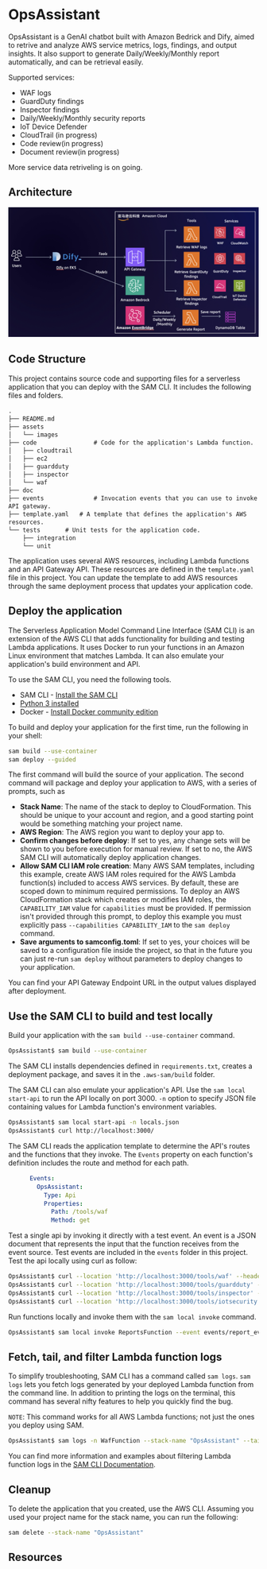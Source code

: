 # OpsAssistant

OpsAssistant is a GenAI chatbot built with Amazon Bedrick and Dify, aimed to retrive and analyze AWS service metrics, logs, findings, and output insights.  It also support to generate Daily/Weekly/Monthly report automatically, and can be retrieval easily.

Supported services:

- WAF logs
- GuardDuty findings
- Inspector findings
- Daily/Weekly/Monthly security reports
- IoT Device Defender
- CloudTrail (in progress)
- Code review(in progress)
- Document review(in progress)

More service data retriveling is on going.

## Architecture

![](assets/images/architecture.jpg)

## Code Structure

This project contains source code and supporting files for a serverless application that you can deploy with the SAM CLI. It includes the following files and folders.

```
.
├── README.md
├── assets
│   └── images
├── code                # Code for the application's Lambda function.
│   ├── cloudtrail
│   ├── ec2
│   ├── guardduty
│   ├── inspector
│   └── waf
├── doc
├── events              # Invocation events that you can use to invoke API gateway.
├── template.yaml	# A template that defines the application's AWS resources.
└── tests		# Unit tests for the application code.
    ├── integration
    └── unit

```

The application uses several AWS resources, including Lambda functions and an API Gateway API. These resources are defined in the `template.yaml` file in this project. You can update the template to add AWS resources through the same deployment process that updates your application code.

## Deploy the application

The Serverless Application Model Command Line Interface (SAM CLI) is an extension of the AWS CLI that adds functionality for building and testing Lambda applications. It uses Docker to run your functions in an Amazon Linux environment that matches Lambda. It can also emulate your application's build environment and API.

To use the SAM CLI, you need the following tools.

* SAM CLI - [Install the SAM CLI](https://docs.aws.amazon.com/serverless-application-model/latest/developerguide/serverless-sam-cli-install.html)
* [Python 3 installed](https://www.python.org/downloads/)
* Docker - [Install Docker community edition](https://hub.docker.com/search/?type=edition&offering=community)

To build and deploy your application for the first time, run the following in your shell:

```bash
sam build --use-container
sam deploy --guided
```

The first command will build the source of your application. The second command will package and deploy your application to AWS, with a series of prompts, such as

* **Stack Name**: The name of the stack to deploy to CloudFormation. This should be unique to your account and region, and a good starting point would be something matching your project name.
* **AWS Region**: The AWS region you want to deploy your app to.
* **Confirm changes before deploy**: If set to yes, any change sets will be shown to you before execution for manual review. If set to no, the AWS SAM CLI will automatically deploy application changes.
* **Allow SAM CLI IAM role creation**: Many AWS SAM templates, including this example, create AWS IAM roles required for the AWS Lambda function(s) included to access AWS services. By default, these are scoped down to minimum required permissions. To deploy an AWS CloudFormation stack which creates or modifies IAM roles, the `CAPABILITY_IAM` value for `capabilities` must be provided. If permission isn't provided through this prompt, to deploy this example you must explicitly pass `--capabilities CAPABILITY_IAM` to the `sam deploy` command.
* **Save arguments to samconfig.toml**: If set to yes, your choices will be saved to a configuration file inside the project, so that in the future you can just re-run `sam deploy` without parameters to deploy changes to your application.

You can find your API Gateway Endpoint URL in the output values displayed after deployment.

## Use the SAM CLI to build and test locally

Build your application with the `sam build --use-container` command.

```bash
OpsAssistant$ sam build --use-container
```

The SAM CLI installs dependencies defined in `requirements.txt`, creates a deployment package, and saves it in the `.aws-sam/build` folder.

The SAM CLI can also emulate your application's API. Use the `sam local start-api` to run the API locally on port 3000. `-n` option to specify JSON file containing values for Lambda function's environment variables.

```bash
OpsAssistant$ sam local start-api -n locals.json
OpsAssistant$ curl http://localhost:3000/
```

The SAM CLI reads the application template to determine the API's routes and the functions that they invoke. The `Events` property on each function's definition includes the route and method for each path.

```yaml
      Events:
        OpsAssistant:
          Type: Api
          Properties:
            Path: /tools/waf
            Method: get
```

Test a single api by invoking it directly with a test event. An event is a JSON document that represents the input that the function receives from the event source. Test events are included in the `events` folder in this project. Test the api locally using curl as follow:

```bash
OpsAssistant$ curl --location 'http://localhost:3000/tools/waf' --header 'Content-Type: application/json' --data @events/waf_event.json
OpsAssistant$ curl --location 'http://localhost:3000/tools/guardduty' --header 'Content-Type: application/json' --data @events/guardduty_event.json
OpsAssistant$ curl --location 'http://localhost:3000/tools/inspector' --header 'Content-Type: application/json' --data @events/inspector_event.json
OpsAssistant$ curl --location 'http://localhost:3000/tools/iotsecurity' --header 'Content-Type: application/json' --data @events/iot_security_event.json
```

Run functions locally and invoke them with the `sam local invoke` command.

```bash
OpsAssistant$ sam local invoke ReportsFunction --event events/report_event.json --env-vars locals.json
```

## Fetch, tail, and filter Lambda function logs

To simplify troubleshooting, SAM CLI has a command called `sam logs`. `sam logs` lets you fetch logs generated by your deployed Lambda function from the command line. In addition to printing the logs on the terminal, this command has several nifty features to help you quickly find the bug.

`NOTE`: This command works for all AWS Lambda functions; not just the ones you deploy using SAM.

```bash
OpsAssistant$ sam logs -n WafFunction --stack-name "OpsAssistant" --tail
```

You can find more information and examples about filtering Lambda function logs in the [SAM CLI Documentation](https://docs.aws.amazon.com/serverless-application-model/latest/developerguide/serverless-sam-cli-logging.html).

## Cleanup

To delete the application that you created, use the AWS CLI. Assuming you used your project name for the stack name, you can run the following:

```bash
sam delete --stack-name "OpsAssistant"
```

## Resources
